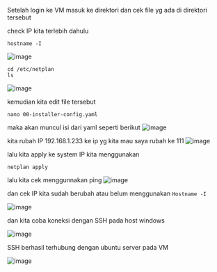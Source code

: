 
Setelah login ke VM
masuk ke direktori dan cek file yg ada di direktori tersebut

check IP kita terlebih dahulu

```shell
hostname -I
```
![image](https://user-images.githubusercontent.com/56806850/202520770-9e70969b-407e-420d-9cdb-c08105245338.png)


```shell
cd /etc/netplan
ls
```
![image](https://user-images.githubusercontent.com/56806850/202516666-57c70d14-130f-47ee-b741-03f6da3face4.png)

kemudian kita edit file tersebut

```shell
nano 00-installer-config.yaml
```
maka akan muncul isi dari yaml seperti berikut
![image](https://user-images.githubusercontent.com/56806850/202520907-30dc7484-4205-43cf-bc64-c40970a5f59b.png)

kita rubah IP 192.168.1.233 ke ip yg kita mau saya rubah ke 111
![image](https://user-images.githubusercontent.com/56806850/202521081-a51c9d64-d626-4fa3-b23c-277e21111918.png)

lalu kita apply ke system IP kita menggunakan 

```shell
netplan apply
```
lalu kita cek menggunnakan ping
![image](https://user-images.githubusercontent.com/56806850/202521417-02833047-a4b8-448e-a4e0-6930240369a1.png)

dan cek IP kita sudah berubah atau belum menggunakan `Hostname -I`

![image](https://user-images.githubusercontent.com/56806850/202521529-3a63eb71-f0f6-42a9-8db8-a02236fd7099.png)


dan kita coba koneksi dengan SSH pada host windows

![image](https://user-images.githubusercontent.com/56806850/202521893-fe2de2a5-88d2-4e82-85d5-9deca2b51672.png)

SSH berhasil terhubung dengan ubuntu server pada VM

![image](https://user-images.githubusercontent.com/56806850/202522011-bc4b649c-2bb8-4a4b-a938-e68e109f22c6.png)


